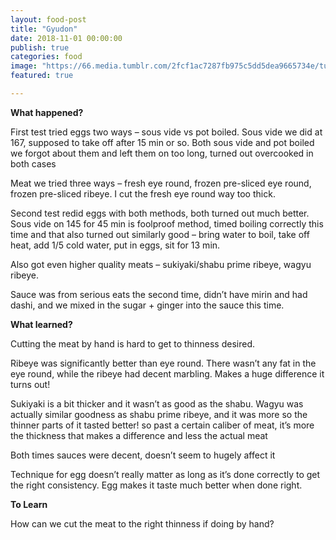 ```yaml
---
layout: food-post
title: "Gyudon"
date: 2018-11-01 00:00:00
publish: true
categories: food
image: "https://66.media.tumblr.com/2fcf1ac7287fb975c5dd5dea9665734e/tumblr_inline_pkfo1eB6P71qegio5_1280.jpg"
featured: true

---
```


__What happened?__

First test tried eggs two ways – sous vide vs pot boiled. Sous vide we did at 167, supposed to take off after 15 min or so. Both sous vide and pot boiled we forgot about them and left them on too long, turned out overcooked in both cases

Meat we tried three ways – fresh eye round, frozen pre-sliced eye round, frozen pre-sliced ribeye. I cut the fresh eye round way too thick. 

Second test redid eggs with both methods, both turned out much better. Sous vide on 145 for 45 min is foolproof method, timed boiling correctly this time and that also turned out similarly good – bring water to boil, take off heat, add 1/5 cold water, put in eggs, sit for 13 min. 

Also got even higher quality meats – sukiyaki/shabu prime ribeye, wagyu ribeye.

Sauce was from serious eats the second time, didn’t have mirin and had dashi, and we mixed in the sugar + ginger into the sauce this time.

__What learned?__

Cutting the meat by hand is hard to get to thinness desired.

Ribeye was significantly better than eye round. There wasn’t any fat in the eye round, while the ribeye had decent marbling. Makes a huge difference it turns out!

Sukiyaki is a bit thicker and it wasn’t as good as the shabu. Wagyu was actually similar goodness as shabu prime ribeye, and it was more so the thinner parts of it tasted better! so past a certain caliber of meat, it’s more the thickness that makes a difference and less the actual meat

Both times sauces were decent, doesn’t seem to hugely affect it

Technique for egg doesn’t really matter as long as it’s done correctly to get the right consistency. Egg makes it taste much better when done right.

__To Learn__

How can we cut the meat to the right thinness if doing by hand?